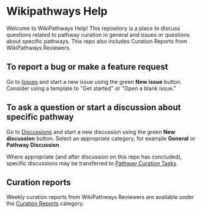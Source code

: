 # Wikipathways Help

Welcome to WikiPathways Help! This repository is a place to discuss questions related to pathway curation in general and issues or questions about specific pathways. This repo also includes Curation Reports from WikiPathways Reviewers. 

## To report a bug or make a feature request

Go to [Issues](https://github.com/wikipathways/wikipathways-help/issues) and start a new issue using the green **New issue** button. Consider using a template to "Get started" or "Open a blank issue."

## To ask a question or start a discussion about specific pathway

Go to [Discussions](https://github.com/wikipathways/wikipathways-help/discussions) and start a new discussion using the green **New discussion** button. Select an appropriate category, for example **General** or **Pathway Discussion**. 

Where appropriate (and after discussion on this repo has concluded), specific discussions may be transferred to [Pathway Curation Tasks](https://github.com/wikipathways/pathway-curation-tasks/issues). 

## Curation reports

Weekly curation reports from WikiPathways Reviewers are available under the [Curation Reports](https://github.com/wikipathways/wikipathways-help/discussions/categories/curation-reports) category.
